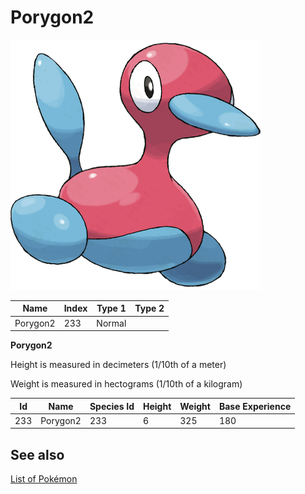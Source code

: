 # Porygon2


![Porygon2](images/233.png)

| **Name** | **Index** | **Type 1** | **Type 2** |
|----|----|----|----|
| Porygon2 | 233 | Normal  |  |

**Porygon2** 


Height is measured in decimeters (1/10th of a meter)

Weight is measured in hectograms (1/10th of a kilogram)

| **Id** | **Name** | **Species Id** | **Height** | **Weight** | **Base Experience** |
|--------|----------|----------------|------------|------------|---------------------|
| 233 | Porygon2 | 233 | 6 | 325 | 180 |


## See also

[List of Pokémon](../pokemon.md)
